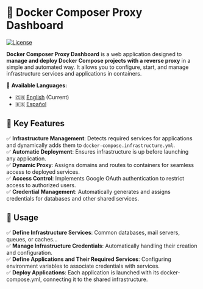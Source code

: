 # 🚀 Docker Composer Proxy Dashboard

[![License](https://img.shields.io/badge/License-Apache%202.0-blue.svg)](https://opensource.org/licenses/Apache-2.0)

**Docker Composer Proxy Dashboard** is a web application designed to **manage and deploy Docker Compose projects with a reverse proxy** in a simple and automated way. It allows you to configure, start, and manage infrastructure services and applications in containers.

📖 **Available Languages:**
- 🇬🇧 [English](README.md) (Current)
- 🇪🇸 [Español](README_ES.md)

## 🌟 Key Features

✅ **Infrastructure Management**: Detects required services for applications and dynamically adds them to `docker-compose.infrastructure.yml`.  
✅ **Automatic Deployment**: Ensures infrastructure is up before launching any application.  
✅ **Dynamic Proxy**: Assigns domains and routes to containers for seamless access to deployed services.  
✅ **Access Control**: Implements Google OAuth authentication to restrict access to authorized users.  
✅ **Credential Management**: Automatically generates and assigns credentials for databases and other shared services.  

## 🚀 Usage

✅ **Define Infrastructure Services**: Common databases, mail servers, queues, or caches...  
✅ **Manage Infrastructure Credentials**: Automatically handling their creation and configuration.  
✅ **Define Applications and Their Required Services**: Configuring environment variables to associate credentials with services.  
✅ **Deploy Applications**: Each application is launched with its docker-compose.yml, connecting it to the shared infrastructure.  

